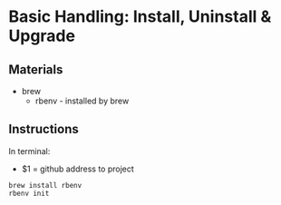 # Basic Handling: Install, Uninstall & Upgrade

## Materials
* brew
  * rbenv - installed by brew

## Instructions
In terminal:

- $1 = github address to project
```
brew install rbenv
rbenv init
```
